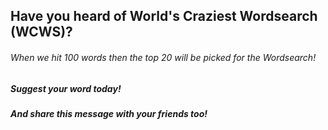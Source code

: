 ## Have you heard of World's Craziest Wordsearch (WCWS)?
###### When we hit 100 words then the top 20 will be picked for the Wordsearch!

##### Suggest your word today! 
##### And share this message with your friends too!
